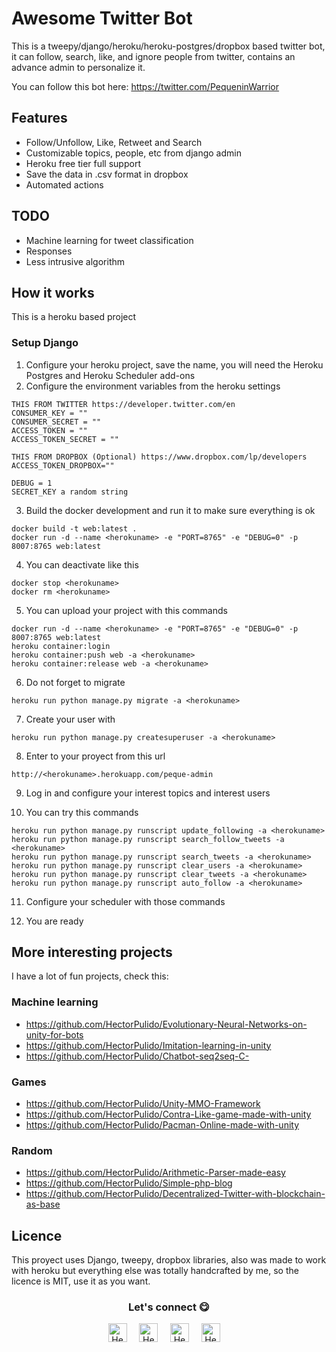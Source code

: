 # Awesome Twitter Bot

This is a tweepy/django/heroku/heroku-postgres/dropbox based twitter bot, it can follow, search, like, and ignore people from twitter, contains an advance admin to personalize it.

You can follow this bot here: https://twitter.com/PequeninWarrior

## Features
- Follow/Unfollow, Like, Retweet and Search 
- Customizable topics, people, etc from django admin
- Heroku free tier full support
- Save the data in .csv format in dropbox
- Automated actions

## TODO
- Machine learning for tweet classification
- Responses
- Less intrusive algorithm

## How it works
This is a heroku based project

### Setup Django

1. Configure your heroku project, save the name, you will need the Heroku Postgres and Heroku Scheduler add-ons
2. Configure the environment variables from the heroku settings
```
THIS FROM TWITTER https://developer.twitter.com/en
CONSUMER_KEY = ""
CONSUMER_SECRET = ""
ACCESS_TOKEN = ""
ACCESS_TOKEN_SECRET = ""

THIS FROM DROPBOX (Optional) https://www.dropbox.com/lp/developers
ACCESS_TOKEN_DROPBOX=""

DEBUG = 1
SECRET_KEY a random string 
```

3. Build the docker development and run it to make sure everything is ok

```
docker build -t web:latest .
docker run -d --name <herokuname> -e "PORT=8765" -e "DEBUG=0" -p 8007:8765 web:latest
```
4. You can deactivate like this
```
docker stop <herokuname>
docker rm <herokuname>
```
5. You can upload your project with this commands
```
docker run -d --name <herokuname> -e "PORT=8765" -e "DEBUG=0" -p 8007:8765 web:latest
heroku container:login
heroku container:push web -a <herokuname>
heroku container:release web -a <herokuname>
```
6. Do not forget to migrate
```
heroku run python manage.py migrate -a <herokuname>
```

7. Create your user with
```
heroku run python manage.py createsuperuser -a <herokuname>
```

8. Enter to your proyect from this url
```
http://<herokuname>.herokuapp.com/peque-admin
```

9. Log in and configure your interest topics and interest users

10. You can try this commands
```
heroku run python manage.py runscript update_following -a <herokuname>
heroku run python manage.py runscript search_follow_tweets -a <herokuname>
heroku run python manage.py runscript search_tweets -a <herokuname>
heroku run python manage.py runscript clear_users -a <herokuname>
heroku run python manage.py runscript clear_tweets -a <herokuname>
heroku run python manage.py runscript auto_follow -a <herokuname>
```

11. Configure your scheduler with those commands

12. You are ready


## More interesting projects
I have a lot of fun projects, check this:

### Machine learning
- https://github.com/HectorPulido/Evolutionary-Neural-Networks-on-unity-for-bots
- https://github.com/HectorPulido/Imitation-learning-in-unity
- https://github.com/HectorPulido/Chatbot-seq2seq-C-

### Games
- https://github.com/HectorPulido/Unity-MMO-Framework
- https://github.com/HectorPulido/Contra-Like-game-made-with-unity
- https://github.com/HectorPulido/Pacman-Online-made-with-unity

### Random
- https://github.com/HectorPulido/Arithmetic-Parser-made-easy
- https://github.com/HectorPulido/Simple-php-blog
- https://github.com/HectorPulido/Decentralized-Twitter-with-blockchain-as-base


## Licence
This proyect uses Django, tweepy, dropbox libraries, also was made to work with heroku but everything else was totally handcrafted by me, so the licence is MIT, use it as you want.

<div align="center">
<h3 align="center">Let's connect 😋</h3>
</div>
<p align="center">
<a href="https://www.linkedin.com/in/hector-pulido-17547369/" target="blank">
<img align="center" width="30px" alt="Hector's LinkedIn" src="https://www.vectorlogo.zone/logos/linkedin/linkedin-icon.svg"/></a> &nbsp; &nbsp;
<a href="https://twitter.com/Hector_Pulido_" target="blank">
<img align="center" width="30px" alt="Hector's Twitter" src="https://www.vectorlogo.zone/logos/twitter/twitter-official.svg"/></a> &nbsp; &nbsp;
<a href="https://www.twitch.tv/hector_pulido_" target="blank">
<img align="center" width="30px" alt="Hector's Twitch" src="https://www.vectorlogo.zone/logos/twitch/twitch-icon.svg"/></a> &nbsp; &nbsp;
<a href="https://www.youtube.com/channel/UCS_iMeH0P0nsIDPvBaJckOw" target="blank">
<img align="center" width="30px" alt="Hector's Youtube" src="https://www.vectorlogo.zone/logos/youtube/youtube-icon.svg"/></a> &nbsp; &nbsp;
